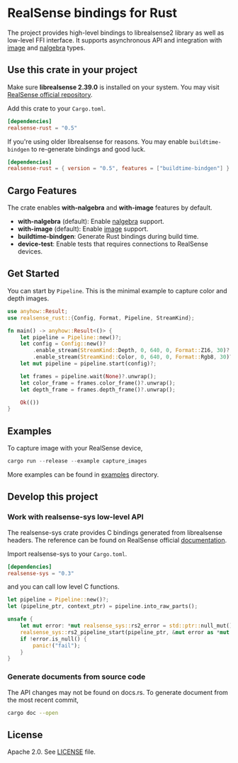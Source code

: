 # RealSense bindings for Rust

The project provides high-level bindings to librealsense2 library as well as low-level FFI interface.
It supports asynchronous API and integration with [image](https://github.com/image-rs/image) and [nalgebra](https://github.com/rustsim/nalgebra) types.

## Use this crate in your project

Make sure **librealsense 2.39.0** is installed on your system. You may visit [RealSense official repository](https://github.com/IntelRealSense/librealsense).

Add this crate to your `Cargo.toml`.

```toml
[dependencies]
realsense-rust = "0.5"
```

If you're using older librealsense for reasons. You may enable `buildtime-bindgen` to re-generate bindings and good luck.

```toml
[dependencies]
realsense-rust = { version = "0.5", features = ["buildtime-bindgen"] }
```

## Cargo Features

The crate enables **with-nalgebra** and **with-image** features by default.

- **with-nalgebra** (default): Enable [nalgebra](https://github.com/rustsim/nalgebra) support.
- **with-image** (default): Enable [image](https://github.com/image-rs/image) support.
- **buildtime-bindgen**: Generate Rust bindings during build time.
- **device-test**: Enable tests that requires connections to RealSense devices.

## Get Started

You can start by `Pipeline`. This is the minimal example to capture color and depth images.

```rust
use anyhow::Result;
use realsense_rust::{Config, Format, Pipeline, StreamKind};

fn main() -> anyhow::Result<()> {
    let pipeline = Pipeline::new()?;
    let config = Config::new()?
        .enable_stream(StreamKind::Depth, 0, 640, 0, Format::Z16, 30)?
        .enable_stream(StreamKind::Color, 0, 640, 0, Format::Rgb8, 30)?;
    let mut pipeline = pipeline.start(config)?;

    let frames = pipeline.wait(None)?.unwrap();
    let color_frame = frames.color_frame()?.unwrap();
    let depth_frame = frames.depth_frame()?.unwrap();

    Ok(())
}
```

## Examples

To capture image with your RealSense device,


```rust
cargo run --release --example capture_images
```

More examples can be found in [examples](examples) directory.

## Develop this project

### Work with realsense-sys low-level API

The realsense-sys crate provides C bindings generated from librealsense headers. The reference can be found on RealSense official [documentation](https://github.com/IntelRealSense/librealsense/tree/master/doc).

Import realsense-sys to your `Cargo.toml`.

```toml
[dependencies]
realsense-sys = "0.3"
```

and you can call low level C functions.

```rust
let pipeline = Pipeline::new()?;
let (pipeline_ptr, context_ptr) = pipeline.into_raw_parts();

unsafe {
    let mut error: *mut realsense_sys::rs2_error = std::ptr::null_mut();
    realsense_sys::rs2_pipeline_start(pipeline_ptr, &mut error as *mut _);
    if !error.is_null() {
        panic!("fail");
    }
}
```

### Generate documents from source code

The API changes may not be found on docs.rs. To generate document from the most recent commit,

```sh
cargo doc --open
```

## License

Apache 2.0. See [LICENSE](LICENSE) file.
